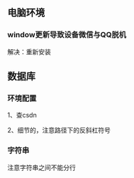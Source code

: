 



## 电脑环境

### window更新导致设备微信与QQ脱机

解决：重新安装



## 数据库

### 环境配置

1、查csdn

2、细节的，注意路径下的反斜杠符号

### 字符串

注意字符串之间不能分行

